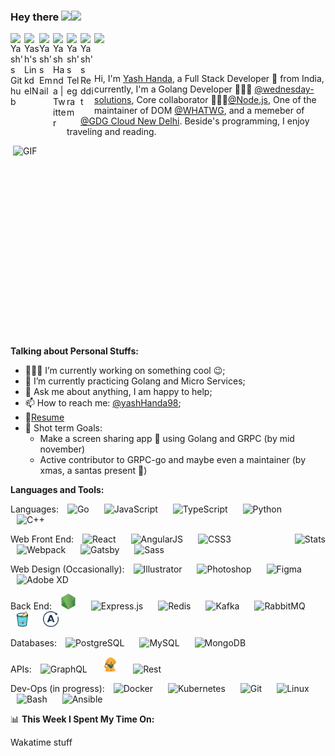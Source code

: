 ### Hey there <img src="https://media.giphy.com/media/hvRJCLFzcasrR4ia7z/giphy.gif" width="25px"><img src="https://img.icons8.com/color/48/000000/walter-white.png"/>
<a href="https://github.com/Yash-Handa" target="_blank">
  <img align="left" alt="Yash's Github" width="22px" src="https://media.giphy.com/media/du3J3cXyzhj75IOgvA/giphy.gif" />
</a>
<a href="https://www.linkedin.com/in/yash-handa-bb767b130/" target="_blank">
  <img align="left" alt="Yash's LinkdeIN" width="24px" src="https://media.giphy.com/media/CGnukhkcZjSX3XJPIv/giphy.gif" />
</a>
<a href="mailto: yashhanda7@yahoo.com" target="_blank">
  <img align="left" alt="Yash's Email" width="22px" src="https://media.giphy.com/media/UShcAHeMQvM708tGdY/giphy.gif" />
</a> 
<a href="https://twitter.com/yashHanda98" target="_blank">
  <img align="left" alt="Yash Handa | Twitter" width="22px" src="https://media.giphy.com/media/N7sG50flbD9pS/giphy.gif" />
</a>
<a href="https://t.me/YashHanda" target="_blank">
  <img align="left" alt="Yash's Telegram" width="22px" src="https://media.giphy.com/media/ZcdZ7ldgeIhfesqA6E/giphy.gif" />
</a>
<a href="https://www.reddit.com/u/Yash_Handa/" target="_blank">
  <img align="left" alt="Yash's Reddit" width="22px" src="https://media.giphy.com/media/3oEjHXb3nbhoCTX1Qc/giphy.gif" />
</a>

![](https://visitor-badge.glitch.me/badge?page_id=Yash-Handa.Yash-Handa)

<br />

Hi, I'm [Yash Handa](https://github.com/Yash-Handa), a Full Stack Developer 🚀 from India, currently, I'm a Golang Developer 🙍🏽‍♂️ [@wednesday-solutions](https://github.com/wednesday-solutions), Core collaborator 👨🏽‍💼[@Node.js](https://github.com/nodejs), One of the maintainer of DOM [@WHATWG](https://github.com/whatwg), and a memeber of [@GDG Cloud New Delhi](https://github.com/gdgcloudnd). Beside's programming, I enjoy traveling and reading.

  <img align="right" alt="GIF" src="https://github.com/Yash-Handa/Yash-Handa/blob/master/code.gif?raw=true" width="500" height="320" />
  
**Talking about Personal Stuffs:**

- 👨🏽‍💻 I’m currently working on something cool :wink:;
- 🌱 I’m currently practicing Golang and Micro Services; 
- 💬 Ask me about anything, I am happy to help;
- 📫 How to reach me: [@yashHanda98](https://twitter.com/yashHanda98);
- 📝[Resume](https://github.com/Yash-Handa)
- :goal_net: Shot term Goals:
  - Make a screen sharing app :movie_camera: using Golang and GRPC (by mid november)
  - Active contributor to GRPC-go and maybe even a maintainer (by xmas, a santas present :santa:)

**Languages and Tools:**  

Languages:
<span>
<img style="margin: 0 10px" src="https://profilinator.rishav.dev/skills-assets/go-original.svg" alt="Go" height="25" />
<img style="margin: 0 10px" src="https://profilinator.rishav.dev/skills-assets/javascript-original.svg" alt="JavaScript" height="25" />
<img style="margin: 0 10px" src="https://profilinator.rishav.dev/skills-assets/typescript-original.svg" alt="TypeScript" height="25" />
<img style="margin: 0 10px" src="https://profilinator.rishav.dev/skills-assets/python-original.svg" alt="Python" height="25" />
<img style="margin: 0 10px" src="https://profilinator.rishav.dev/skills-assets/cplusplus-original.svg" alt="C++" height="25" />
</span>

  <img align="right" alt="Stats" src="https://github-readme-stats.vercel.app/api?username=Yash-Handa&show_icons=true&theme=nightowl" />

Web Front End:
<span>
<img style="margin: 0 10px" src="https://profilinator.rishav.dev/skills-assets/react-original-wordmark.svg" alt="React" height="25" />
<img style="margin: 0 10px" src="https://profilinator.rishav.dev/skills-assets/angularjs-original.svg" alt="AngularJS" height="25" />
<img style="margin: 0 10px" src="https://profilinator.rishav.dev/skills-assets/css3-original-wordmark.svg" alt="CSS3" height="25" />
<img style="margin: 0 10px" src="https://profilinator.rishav.dev/skills-assets/webpack-original.svg" alt="Webpack" height="25" />
<img style="margin: 0 10px" src="https://profilinator.rishav.dev/skills-assets/gatsby.png" alt="Gatsby" height="25" />
<img style="margin: 0 10px" src="https://profilinator.rishav.dev/skills-assets/sass-original.svg" alt="Sass" height="25" />
</span>

Web Design (Occasionally):
<span>
<img style="margin: 0 10px" src="https://profilinator.rishav.dev/skills-assets/adobe_illustrator-icon.svg" alt="Illustrator" height="25" />
<img style="margin: 0 10px" src="https://profilinator.rishav.dev/skills-assets/photoshop-plain.svg" alt="Photoshop" height="25" />
<img style="margin: 0 10px" src="https://profilinator.rishav.dev/skills-assets/figma-icon.svg" alt="Figma" height="25" />
<img style="margin: 0 10px" src="https://profilinator.rishav.dev/skills-assets/adobexd.png" alt="Adobe XD" height="25" />
</span>

Back End:
<span>
<img style="margin: 0 10px" src="https://raw.githubusercontent.com/github/explore/80688e429a7d4ef2fca1e82350fe8e3517d3494d/topics/nodejs/nodejs.png" alt="Node.js" height="25" />
<img style="margin: 0 10px" src="https://www.vectorlogo.zone/logos/expressjs/expressjs-icon.svg" alt="Express.js" height="25" />
<img style="margin: 0 10px" src="https://profilinator.rishav.dev/skills-assets/redis-original-wordmark.svg" alt="Redis" height="25" />
<img style="margin: 0 10px" src="https://profilinator.rishav.dev/skills-assets/apache_kafka-icon.svg" alt="Kafka" height="25" />
<img style="margin: 0 10px" src="https://profilinator.rishav.dev/skills-assets/rabbitmq-icon.svg" alt="RabbitMQ" height="25" />
<img style="margin: 0 10px" src="https://raw.githubusercontent.com/gin-gonic/logo/master/color.png" alt="Go-Gin" height="25" />
<img style="margin: 0 10px" src="https://raw.githubusercontent.com/apollographql/apollo-client/master/docs/source/logo/favicon.png" alt="Apollo" height="25" />
</span>

Databases:
<span>
<img style="margin: 0 10px" src="https://profilinator.rishav.dev/skills-assets/postgresql-original-wordmark.svg" alt="PostgreSQL" height="25" />
<img style="margin: 0 10px" src="https://profilinator.rishav.dev/skills-assets/mysql-original-wordmark.svg" alt="MySQL" height="25" />
<img style="margin: 0 10px" src="https://profilinator.rishav.dev/skills-assets/mongodb-original-wordmark.svg" alt="MongoDB" height="25" />
</span>

APIs:
<span>
<img style="margin: 0 10px" src="https://profilinator.rishav.dev/skills-assets/graphql.png" alt="GraphQL" height="25" />
<img style="margin: 0 10px" src="https://raw.githubusercontent.com/cncf/artwork/master/projects/grpc/pancake/color/grpc-pancake-color.svg" alt="gRPC" height="25" />
<img style="margin: 0 10px" src="https://miro.medium.com/max/599/1*uHzooF1EtgcKn9_XiSST4w.png" alt="Rest" height="25" />
</span>

Dev-Ops (in progress):
<span>
<img style="margin: 0 10px" src="https://profilinator.rishav.dev/skills-assets/docker-original-wordmark.svg" alt="Docker" height="25" />
<img style="margin: 0 10px" src="https://profilinator.rishav.dev/skills-assets/kubernetes-icon.svg" alt="Kubernetes" height="25" />
<img style="margin: 0 10px" src="https://profilinator.rishav.dev/skills-assets/git-scm-icon.svg" alt="Git" height="25" />
<img style="margin: 0 10px" src="https://profilinator.rishav.dev/skills-assets/linux-original.svg" alt="Linux" height="25" />
<img style="margin: 0 10px" src="https://profilinator.rishav.dev/skills-assets/gnu_bash-icon.svg" alt="Bash" height="25" />
<img style="margin: 0 10px" src="https://profilinator.rishav.dev/skills-assets/ansible.png" alt="Ansible" height="25" />
</span>
<br />

📊 **This Week I Spent My Time On:**

Wakatime stuff
 
